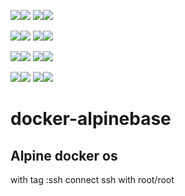 [![](https://images.microbadger.com/badges/image/babim/alpinebase.svg)](https://microbadger.com/images/babim/alpinebase "Get your own image badge on microbadger.com")[![](https://images.microbadger.com/badges/version/babim/alpinebase.svg)](https://microbadger.com/images/babim/alpinebase "Get your own version badge on microbadger.com")
[![](https://images.microbadger.com/badges/image/babim/alpinebase:ssh.svg)](https://microbadger.com/images/babim/alpinebase:ssh "Get your own image badge on microbadger.com")[![](https://images.microbadger.com/badges/version/babim/alpinebase:ssh.svg)](https://microbadger.com/images/babim/alpinebase:ssh "Get your own version badge on microbadger.com")

[![](https://images.microbadger.com/badges/image/babim/alpinebase:cron.svg)](https://microbadger.com/images/babim/alpinebase:cron "Get your own image badge on microbadger.com")[![](https://images.microbadger.com/badges/version/babim/alpinebase:cron.svg)](https://microbadger.com/images/babim/alpinebase:cron "Get your own version badge on microbadger.com")
[![](https://images.microbadger.com/badges/image/babim/alpinebase:cron.ssh.svg)](https://microbadger.com/images/babim/alpinebase:cron.ssh "Get your own image badge on microbadger.com")[![](https://images.microbadger.com/badges/version/babim/alpinebase:cron.ssh.svg)](https://microbadger.com/images/babim/alpinebase:cron.ssh "Get your own version badge on microbadger.com")

[![](https://images.microbadger.com/badges/image/babim/alpinebase:edge.svg)](https://microbadger.com/images/babim/alpinebase:edge "Get your own image badge on microbadger.com")[![](https://images.microbadger.com/badges/version/babim/alpinebase:edge.svg)](https://microbadger.com/images/babim/alpinebase:edge "Get your own version badge on microbadger.com")
[![](https://images.microbadger.com/badges/image/babim/alpinebase:edge.ssh.svg)](https://microbadger.com/images/babim/alpinebase:edge.ssh "Get your own image badge on microbadger.com")[![](https://images.microbadger.com/badges/version/babim/alpinebase:edge.ssh.svg)](https://microbadger.com/images/babim/alpinebase:edge.ssh "Get your own version badge on microbadger.com")

[![](https://images.microbadger.com/badges/image/babim/alpinebase:edge.cron.svg)](https://microbadger.com/images/babim/alpinebase:edge.cron "Get your own image badge on microbadger.com")[![](https://images.microbadger.com/badges/version/babim/alpinebase:edge.cron.svg)](https://microbadger.com/images/babim/alpinebase:edge.cron "Get your own version badge on microbadger.com")
[![](https://images.microbadger.com/badges/image/babim/alpinebase:edge.cron.ssh.svg)](https://microbadger.com/images/babim/alpinebase:edge.cron.ssh "Get your own image badge on microbadger.com")[![](https://images.microbadger.com/badges/version/babim/alpinebase:edge.cron.ssh.svg)](https://microbadger.com/images/babim/alpinebase:edge.cron.ssh "Get your own version badge on microbadger.com")

# docker-alpinebase
Alpine docker os
---
with tag :ssh connect ssh with root/root
